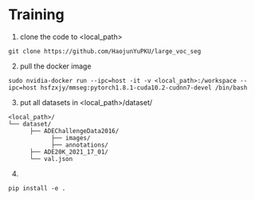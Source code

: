 # Training

1. clone the code to <local_path>

```git clone https://github.com/HaojunYuPKU/large_voc_seg```

2. pull the docker image

```sudo nvidia-docker run --ipc=host -it -v <local_path>:/workspace --ipc=host hsfzxjy/mmseg:pytorch1.8.1-cuda10.2-cudnn7-devel /bin/bash```

3. put all datasets in <local_path>/dataset/

```
<local_path>/
└── dataset/
      ├── ADEChallengeData2016/
            ├── images/
            ├── annotations/
      ├── ADE20K_2021_17_01/
      └── val.json
```

4. 

```
pip install -e .
```
